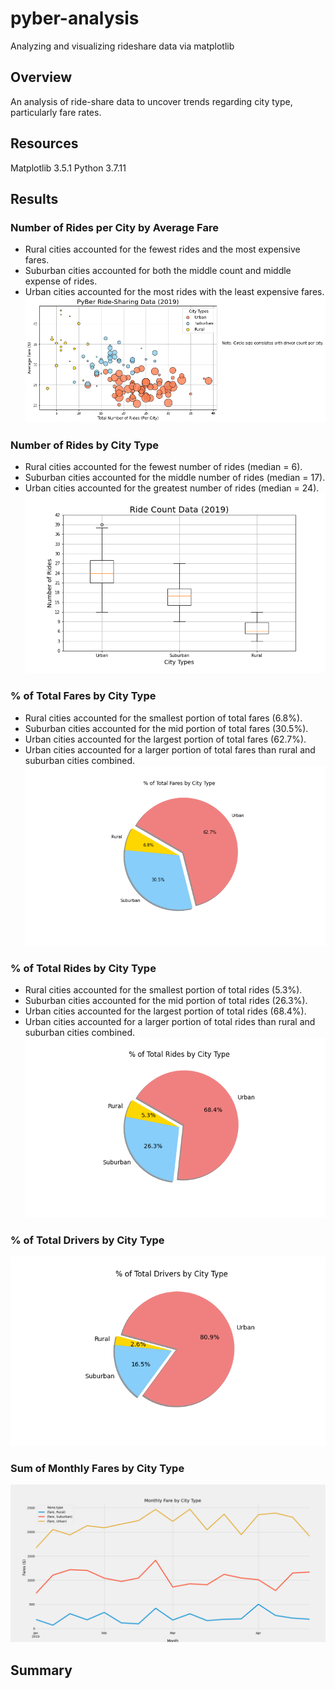 # pyber-analysis
Analyzing and visualizing rideshare data via matplotlib

## Overview
An analysis of ride-share data to uncover trends regarding city type, particularly fare rates. 

## Resources
Matplotlib 3.5.1
Python 3.7.11

## Results
### Number of Rides per City by Average Fare
- Rural cities accounted for the fewest rides and the most expensive fares.
- Suburban cities accounted for both the middle count and middle expense of rides. 
- Urban cities accounted for the most rides with the least expensive fares.
![Figure 1](analysis/Fig1.png)

### Number of Rides by City Type
- Rural cities accounted for the fewest number of rides (median = 6). 
- Suburban cities accounted for the middle number of rides (median = 17). 
- Urban cities accounted for the greatest number of rides (median = 24).
![Figure 2](analysis/Fig2.png)

### % of Total Fares by City Type
- Rural cities accounted for the smallest portion of total fares (6.8%). 
- Suburban cities accounted for the mid portion of total fares (30.5%). 
- Urban cities accounted for the largest portion of total fares (62.7%). 
- Urban cities accounted for a larger portion of total fares than rural and suburban cities combined. 
![Figure 5](analysis/Fig5.png)

### % of Total Rides by City Type
- Rural cities accounted for the smallest portion of total rides (5.3%).
- Suburban cities accounted for the mid portion of total rides (26.3%). 
- Urban cities accounted for the largest portion of total rides (68.4%). 
- Urban cities accounted for a larger portion of total rides than rural and suburban cities combined. 
![Figure 6](analysis/Fig6.png)

### % of Total Drivers by City Type
![Figure 7](analysis/Fig7.png)

### Sum of Monthly Fares by City Type
![Figure 8](analysis/fig8.png)

## Summary